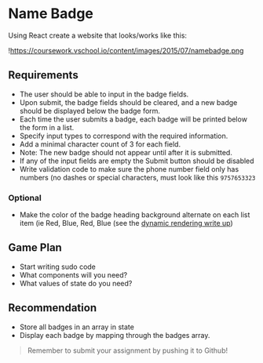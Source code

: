 # Name Badge

Using React create a website that looks/works like this:

!https://coursework.vschool.io/content/images/2015/07/namebadge.png

## **Requirements**

- The user should be able to input in the badge fields.
- Upon submit, the badge fields should be cleared, and a new badge should be displayed below the badge form.
- Each time the user submits a badge, each badge will be printed below the form in a list.
- Specify input types to correspond with the required information.
- Add a minimal character count of 3 for each field.
- Note: The new badge should not appear until after it is submitted.
- If any of the input fields are empty the Submit button should be disabled
- Write validation code to make sure the phone number field only has numbers (no dashes or special characters, must look like this `9757653323`

### Optional

- Make the color of the badge heading background alternate on each list item (ie Red, Blue, Red, Blue (see the [dynamic rendering write up](https://coursework.vschool.io/dynamic-rendering-in-react/))

## Game Plan

- Start writing sudo code
- What components will you need?
- What values of state do you need?

## Recommendation

- Store all badges in an array in state
- Display each badge by mapping through the badges array.

> Remember to submit your assignment by pushing it to Github!